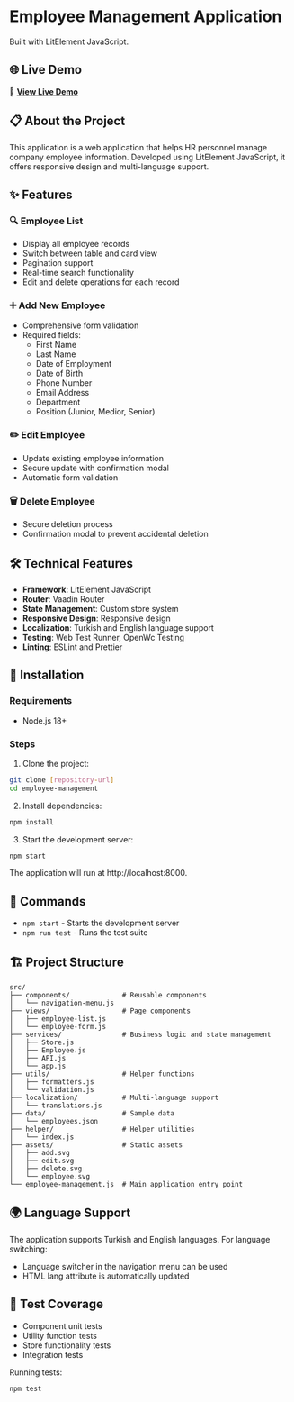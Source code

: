 # Employee Management Application

Built with LitElement JavaScript.

## 🌐 Live Demo

🚀 **[View Live Demo](https://employee-management-pi-sooty.vercel.app/)**

## 📋 About the Project

This application is a web application that helps HR personnel manage company employee information. Developed using LitElement JavaScript, it offers responsive design and multi-language support.

## ✨ Features

### 🔍 Employee List

- Display all employee records
- Switch between table and card view
- Pagination support
- Real-time search functionality
- Edit and delete operations for each record

### ➕ Add New Employee

- Comprehensive form validation
- Required fields:
  - First Name
  - Last Name
  - Date of Employment
  - Date of Birth
  - Phone Number
  - Email Address
  - Department
  - Position (Junior, Medior, Senior)

### ✏️ Edit Employee

- Update existing employee information
- Secure update with confirmation modal
- Automatic form validation

### 🗑️ Delete Employee

- Secure deletion process
- Confirmation modal to prevent accidental deletion

## 🛠️ Technical Features

- **Framework**: LitElement JavaScript
- **Router**: Vaadin Router
- **State Management**: Custom store system
- **Responsive Design**: Responsive design
- **Localization**: Turkish and English language support
- **Testing**: Web Test Runner, OpenWc Testing
- **Linting**: ESLint and Prettier

## 🚀 Installation

### Requirements

- Node.js 18+

### Steps

1. Clone the project:

```bash
git clone [repository-url]
cd employee-management
```

2. Install dependencies:

```bash
npm install
```

3. Start the development server:

```bash
npm start
```

The application will run at http://localhost:8000.

## 📝 Commands

- `npm start` - Starts the development server
- `npm run test` - Runs the test suite

## 🏗️ Project Structure

```
src/
├── components/             # Reusable components
│   └── navigation-menu.js
├── views/                  # Page components
│   ├── employee-list.js
│   └── employee-form.js
├── services/               # Business logic and state management
│   ├── Store.js
│   ├── Employee.js
│   ├── API.js
│   └── app.js
├── utils/                  # Helper functions
│   ├── formatters.js
│   └── validation.js
├── localization/           # Multi-language support
│   └── translations.js
├── data/                   # Sample data
│   └── employees.json
├── helper/                 # Helper utilities
│   └── index.js
├── assets/                 # Static assets
│   ├── add.svg
│   ├── edit.svg
│   ├── delete.svg
│   └── employee.svg
└── employee-management.js  # Main application entry point
```

## 🌍 Language Support

The application supports Turkish and English languages. For language switching:

- Language switcher in the navigation menu can be used
- HTML lang attribute is automatically updated

## 🧪 Test Coverage

- Component unit tests
- Utility function tests
- Store functionality tests
- Integration tests

Running tests:

```bash
npm test
```
